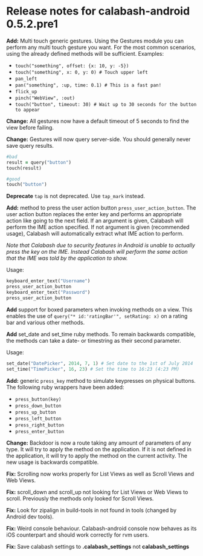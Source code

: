 # Release notes for calabash-android 0.5.2.pre1
 
 **Add:** Multi touch generic gestures. Using the Gestures module you can perform any multi touch gesture you want. For the most common scenarios, using the already defined methods will be sufficient. Examples:
 
  - `touch("something", offset: {x: 10, y: -5})`
  - `touch("something", x: 0, y: 0) # Touch upper left`
  - `pan_left`
  - `pan("something", :up, time: 0.1) # This is a fast pan!`
  - `flick_up`
  - `pinch("WebView", :out)`
  - `touch("button", timeout: 30) # Wait up to 30 seconds for the button to appear` 
  
  
**Change:** All gestures now have a default timeout of 5 seconds to find the view before failing.
  
**Change:** Gestures will now query server-side. You should generally never save query results.

``` ruby
#bad
result = query("button")
touch(result)

#good
touch("button")
```
 
 **Deprecate** `tap` is not deprecated. Use `tap_mark` instead.
 
 **Add:** method to press the user action button `press_user_action_button`. The user action button replaces the enter key and performs an appropriate action like going to the next field. If an argument is given, Calabash will perform the IME action specified. If not argument is given (recommended usage), Calabash will automatically extract what IME action to perform.
 
*Note that Calabash due to security features in Android is unable to actually press the key on the IME. Instead Calabash will perform the same action that the IME was told by the application to show.*

Usage:

``` ruby
keyboard_enter_text("Username")
press_user_action_button
keyboard_enter_text("Password")
press_user_action_button
```

**Add** support for boxed parameters when invoking methods on a view. This enables the use of `query("* id:'ratingBar'", setRating: x)` on a rating bar and various other methods.

**Add** set_date and set_time ruby methods. To remain backwards compatible, the methods can take a date- or timestring as their second parameter.

Usage:
```ruby
set_date("DatePicker", 2014, 7, 1) # Set date to the 1st of July 2014
set_time("TimePicker", 16, 23) # Set the time to 16:23 (4:23 PM)
```

**Add:** generic `press_key` method to simulate keypresses on physical buttons.  The following ruby wrappers have been added:

 - `press_button(key)`
 - `press_down_button`
 - `press_up_button`
 - `press_left_button`
 - `press_right_button`
 - `press_enter_button`

**Change:** Backdoor is now a route taking any amount of parameters of any type. It will try to apply the method on the application. If it is not defined in the application, it will try to apply the method on the current activity. The new usage is backwards compatible.

**Fix:** Scrolling now works properly for List Views as well as Scroll Views and Web Views.

**Fix:** scroll_down and scroll_up not looking for List Views or Web Views to scroll. Previously the methods only looked for Scroll Views.

**Fix:** Look for zipalign in build-tools in not found in tools (changed by Android dev tools).

**Fix:** Weird console behaviour. Calabash-android console now behaves as its iOS counterpart and should work correctly for rvm users. 

**Fix:** Save calabash settings to **.calabash_settings** not **calabash_settings**
